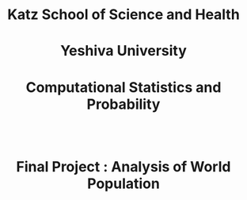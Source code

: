 # <center>Katz School of Science and Health</center>
# <center>Yeshiva University</center>
# <center>Computational Statistics and Probability</center>
<br><br>

# <center>Final Project : Analysis of World Population</center>
<br><br>
